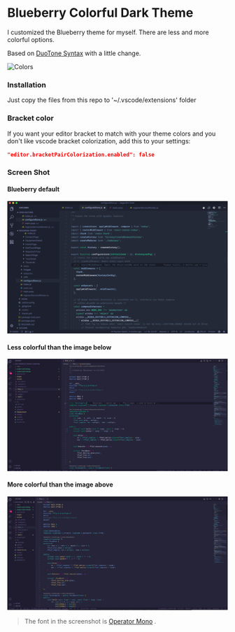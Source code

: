 # Blueberry Colorful Dark Theme

I customized the Blueberry theme for myself. There are less and more colorful options.

Based on [DuoTone Syntax](https://github.com/simurai/duotone-syntax) with a little change.

![Colors](https://raw.githubusercontent.com/peymanslh/vscode-blueberry-dark-theme/master/colors.jpg)

### Installation
Just copy the files from this repo to '~/.vscode/extensions' folder


### Bracket color
If you want your editor bracket to match with your theme colors and you don't like vscode bracket colorization, add this to your settings:
```json
"editor.bracketPairColorization.enabled": false
```

### Screen Shot
#### Blueberry default
![Screen_Shot_1](https://raw.githubusercontent.com/fbasatemur/vscode-blueberry-colorful-dark-theme/master/screenshots/default_screenshot.png)

#### Less colorful than the image below
![Screen_Shot_2](https://raw.githubusercontent.com/fbasatemur/vscode-blueberry-colorful-dark-theme/master/screenshots/less_colorful_screnshot.png)

#### More colorful than the image above
![Screen_Shot_3](https://raw.githubusercontent.com/fbasatemur/vscode-blueberry-colorful-dark-theme/master/screenshots/more_colorful_screnshot.png)

> The font in the screenshot is [Operator Mono](https://www.typography.com/blog/introducing-operator) .
